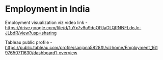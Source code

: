 # Employment in India

Employment visualization viz video link - https://drive.google.com/file/d/1uYx7v8u9dcOPJaOLQRNNFLdeJc-JLbdR/view?usp=sharing


Tableau public profile - https://public.tableau.com/profile/sanjana5828#!/vizhome/Employment_16197650711630/dashboard1-overview

